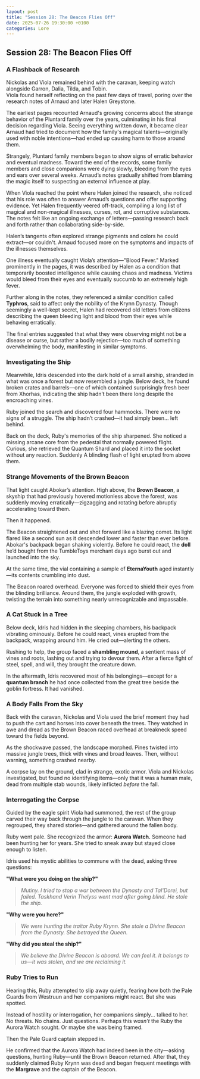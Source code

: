 ```yaml
---
layout: post
title: "Session 28: The Beacon Flies Off"
date: 2025-07-26 19:30:00 +0100
categories: Lore
---
```


## **Session 28: The Beacon Flies Off**

### A Flashback of Research

Nickolas and Viola remained behind with the caravan, keeping watch alongside Garron, Dalia, Tilda, and Tobin.  
Viola found herself reflecting on the past few days of travel, poring over the research notes of Arnaud and later Halen Greystone.

The earliest pages recounted Arnaud's growing concerns about the strange behavior of the Pluntard family over the years, culminating in his final decision regarding Viola. Seeing everything written down, it became clear Arnaud had tried to document how the family's magical talents—originally used with noble intentions—had ended up causing harm to those around them. 

Strangely, Pluntard family members began to show signs of erratic behavior and eventual madness. Toward the end of the records, some family members and close companions were dying slowly, bleeding from the eyes and ears over several weeks. Arnaud’s notes gradually shifted from blaming the magic itself to suspecting an external influence at play.

When Viola reached the point where Halen joined the research, she noticed that his role was often to answer Arnaud’s questions and offer supporting evidence. Yet Halen frequently veered off-track, compiling a long list of magical and non-magical illnesses, curses, rot, and corruptive substances. The notes felt like an ongoing exchange of letters—passing research back and forth rather than collaborating side-by-side.

Halen’s tangents often explored strange pigments and colors he could extract—or couldn't. Arnaud focused more on the symptoms and impacts of the illnesses themselves.

One illness eventually caught Viola’s attention—"Blood Fever." Marked prominently in the pages, it was described by Halen as a condition that temporarily boosted intelligence while causing chaos and madness. Victims would bleed from their eyes and eventually succumb to an extremely high fever.

Further along in the notes, they referenced a similar condition called **Typhros**, said to affect only the nobility of the Krynn Dynasty. Though seemingly a well-kept secret, Halen had recovered old letters from citizens describing the queen bleeding light and blood from their eyes while behaving erratically.

The final entries suggested that what they were observing might not be a disease or curse, but rather a bodily rejection—too much of something overwhelming the body, manifesting in similar symptoms.

### Investigating the Ship

Meanwhile, Idris descended into the dark hold of a small airship, stranded in what was once a forest but now resembled a jungle. Below deck, he found broken crates and barrels—one of which contained surprisingly fresh beer from Xhorhas, indicating the ship hadn’t been there long despite the encroaching vines.

Ruby joined the search and discovered four hammocks. There were no signs of a struggle. The ship hadn’t crashed—it had simply been... left behind.

Back on the deck, Ruby's memories of the ship sharpened. She noticed a missing arcane core from the pedestal that normally powered flight. Curious, she retrieved the Quantum Shard and placed it into the socket without any reaction. Suddenly A blinding flash of light erupted from above them.

### Strange Movements of the Brown Beacon

That light caught Abokar’s attention. High above, the **Brown Beacon**, a skyship that had previously hovered motionless above the forest, was suddenly moving erratically—zigzagging and rotating before abruptly accelerating toward them.

Then it happened.

The Beacon straightened out and shot forward like a blazing comet. Its light flared like a second sun as it descended lower and faster than ever before. Abokar's backpack began shaking violently. Before he could react, the **doll** he’d bought from the TumbleToys merchant days ago burst out and launched into the sky.

At the same time, the vial containing a sample of **EternaYouth** aged instantly—its contents crumbling into dust.

The Beacon roared overhead. Everyone was forced to shield their eyes from the blinding brilliance. Around them, the jungle exploded with growth, twisting the terrain into something nearly unrecognizable and impassable.

### A Cat Stuck in a Tree

Below deck, Idris had hidden in the sleeping chambers, his backpack vibrating ominously. Before he could react, vines erupted from the backpack, wrapping around him. He cried out—alerting the others.

Rushing to help, the group faced a **shambling mound**, a sentient mass of vines and roots, lashing out and trying to devour them. After a fierce fight of steel, spell, and will, they brought the creature down.

In the aftermath, Idris recovered most of his belongings—except for a **quantum branch** he had once collected from the great tree beside the goblin fortress. It had vanished.


### A Body Falls From the Sky

Back with the caravan, Nickolas and Viola used the brief moment they had to push the cart and horses into cover beneath the trees. They watched in awe and dread as the Brown Beacon raced overhead at breakneck speed toward the fields beyond.

As the shockwave passed, the landscape morphed. Pines twisted into massive jungle trees, thick with vines and broad leaves. Then, without warning, something crashed nearby.

A corpse lay on the ground, clad in strange, exotic armor. Viola and Nickolas investigated, but found no identifying items—only that it was a human male, dead from multiple stab wounds, likely inflicted *before* the fall.

### Interrogating the Corpse

Guided by the eagle spirit Viola had summoned, the rest of the group carved their way back through the jungle to the caravan. When they regrouped, they shared stories—and gathered around the fallen body.

Ruby went pale. She recognized the armor: **Aurora Watch.** Someone had been hunting her for years. She tried to sneak away but stayed close enough to listen.

Idris used his mystic abilities to commune with the dead, asking three questions:

**"What were you doing on the ship?"**  
> *Mutiny. I tried to stop a war between the Dynasty and Tal'Dorei, but failed. Taskhand Verin Thelyss went mad after going blind. He stole the ship.*

**"Why were you here?"**  
> *We were hunting the traitor Ruby Krynn. She stole a Divine Beacon from the Dynasty. She betrayed the Queen.*

**"Why did you steal the ship?"**  
> *We believe the Divine Beacon is aboard. We can feel it. It belongs to us—it was stolen, and we are reclaiming it.*

### Ruby Tries to Run

Hearing this, Ruby attempted to slip away quietly, fearing how both the Pale Guards from Westruun and her companions might react. But she was spotted.

Instead of hostility or interrogation, her companions simply... talked to her. No threats. No chains. Just questions. Perhaps this *wasn’t* the Ruby the Aurora Watch sought. Or maybe she was being framed.

Then the Pale Guard captain stepped in.

He confirmed that the Aurora Watch had indeed been in the city—asking questions, hunting Ruby—until the Brown Beacon returned. After that, they suddenly claimed Ruby Krynn was dead and began frequent meetings with the **Margrave** and the captain of the Beacon.
